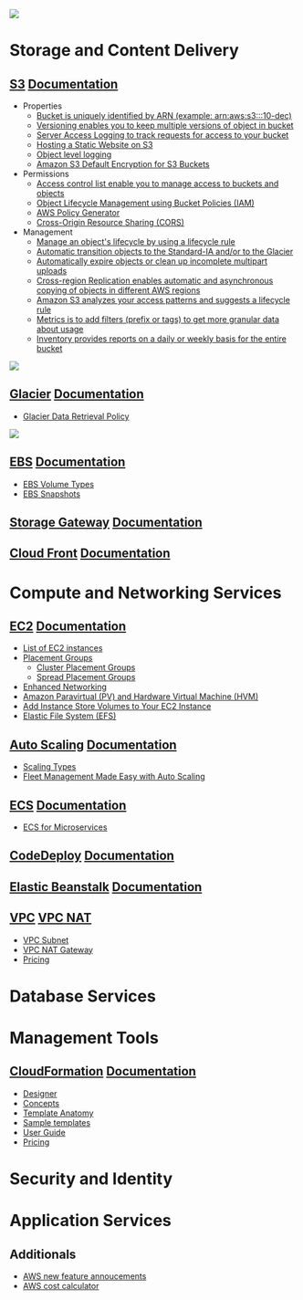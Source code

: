 ![](https://github.com/inbravo/aws-feature-set/blob/master/mind-maps/aws-all-services/aws-all-services.jpg)

# Storage and Content Delivery

## [S3](https://aws.amazon.com/s3) [Documentation](https://aws.amazon.com/documentation/s3)
-  Properties
	-  [Bucket is uniquely identified by ARN (example: arn:aws:s3:::10-dec)](http://docs.aws.amazon.com/general/latest/gr/aws-arns-and-namespaces.html)
	-  [Versioning enables you to keep multiple versions of object in bucket](https://docs.aws.amazon.com/AmazonS3/latest/user-guide/enable-versioning.html)
	-  [Server Access Logging to track requests for access to your bucket](https://docs.aws.amazon.com/AmazonS3/latest/dev/ServerLogs.html)
	-  [Hosting a Static Website on S3](https://docs.aws.amazon.com/AmazonS3/latest/dev/WebsiteHosting.html)
	-  [Object level logging](https://docs.aws.amazon.com/awscloudtrail/latest/userguide/logging-management-and-data-events-with-cloudtrail.html?#logging-data-events)
	-  [Amazon S3 Default Encryption for S3 Buckets](https://docs.aws.amazon.com/AmazonS3/latest/dev/bucket-encryption.html)
-  Permissions	
   -  [Access control list enable you to manage access to buckets and objects](http://docs.aws.amazon.com/AmazonS3/latest/dev/acl-overview.html)
   -  [Object Lifecycle Management using Bucket Policies (IAM)](https://docs.aws.amazon.com/AmazonS3/latest/dev/using-iam-policies.html)
   -  [AWS Policy Generator](https://awspolicygen.s3.amazonaws.com/policygen.html)
   -  [Cross-Origin Resource Sharing (CORS)](https://docs.aws.amazon.com/AmazonS3/latest/dev/cors.html)
-  Management	
   -  [Manage an object's lifecycle by using a lifecycle rule](https://docs.aws.amazon.com/AmazonS3/latest/dev/object-lifecycle-mgmt.html)
   -  [Automatic transition objects to the Standard-IA and/or to the Glacier](https://docs.aws.amazon.com/AmazonS3/latest/dev/lifecycle-transition-general-considerations.html)
   -  [Automatically expire objects or clean up incomplete multipart uploads](https://docs.aws.amazon.com/AmazonS3/latest/dev/lifecycle-expire-general-considerations.html)
   -  [Cross-region Replication enables automatic and asynchronous copying of objects in different AWS regions](https://docs.aws.amazon.com/AmazonS3/latest/dev/crr.html)
   -  [Amazon S3 analyzes your access patterns and suggests a lifecycle rule](https://docs.aws.amazon.com/AmazonS3/latest/user-guide/configure-analytics-storage-class.html)
   -  [Metrics is to add filters (prefix or tags) to get more granular data about usage](https://docs.aws.amazon.com/AmazonS3/latest/user-guide/configure-metrics-filter.html)
   -  [Inventory provides reports on a daily or weekly basis for the entire bucket](http://docs.aws.amazon.com/AmazonS3/latest/dev/storage-inventory.html)

![](https://github.com/inbravo/aws-feature-set/blob/master/mind-maps/storage-and-content-delivery/s3.jpg)
   
## [Glacier](https://aws.amazon.com/glacier) [Documentation](https://aws.amazon.com/documentation/glacier)
-  [Glacier Data Retrieval Policy](http://docs.aws.amazon.com/amazonglacier/latest/dev/data-retrieval-policy.html)

![](https://github.com/inbravo/aws-feature-set/blob/master/mind-maps/storage-and-content-delivery/glacier.jpg)

## [EBS](https://aws.amazon.com/ebs) [Documentation](https://aws.amazon.com/documentation/ebs)
-  [EBS Volume Types](http://docs.aws.amazon.com/AWSEC2/latest/UserGuide/EBSVolumeTypes.html)
-  [EBS Snapshots](http://docs.aws.amazon.com/AWSEC2/latest/UserGuide/EBSSnapshots.html)

## [Storage Gateway](https://aws.amazon.com/storagegateway) [Documentation](https://aws.amazon.com/documentation/storagegateway)

## [Cloud Front](https://aws.amazon.com/cloudfront) [Documentation](https://aws.amazon.com/documentation/cloudfront)

# Compute and Networking Services

## [EC2](https://aws.amazon.com/ec2) [Documentation](https://aws.amazon.com/documentation/ec2)
-  [List of EC2 instances](https://ec2instances.info)
-  [Placement Groups](http://docs.aws.amazon.com/AWSEC2/latest/UserGuide/placement-groups.html)
	-  [Cluster Placement Groups](http://docs.aws.amazon.com/AWSEC2/latest/UserGuide/placement-groups.html#placement-groups-cluster)
	-  [Spread Placement Groups](http://docs.aws.amazon.com/AWSEC2/latest/UserGuide/placement-groups.html#placement-groups-spread)
-  [Enhanced Networking](http://docs.aws.amazon.com/AWSEC2/latest/UserGuide/enhanced-networking.html)
-  [Amazon Paravirtual (PV) and Hardware Virtual Machine (HVM)](https://cloudacademy.com/blog/aws-ami-hvm-vs-pv-paravirtual-amazon)
-  [Add Instance Store Volumes to Your EC2 Instance ](http://docs.aws.amazon.com/AWSEC2/latest/UserGuide/add-instance-store-volumes.html)
-  [Elastic File System (EFS)](http://docs.aws.amazon.com/AWSEC2/latest/UserGuide/AmazonEFS.html)

## [Auto Scaling](https://aws.amazon.com/autoscaling) [Documentation](https://aws.amazon.com/documentation/autoscaling)
-  [Scaling Types](https://aws.amazon.com/autoscaling/#application)
-  [Fleet Management Made Easy with Auto Scaling](https://aws.amazon.com/blogs/compute/fleet-management-made-easy-with-auto-scaling)

## [ECS](https://aws.amazon.com/ecs) [Documentation](https://aws.amazon.com/documentation/ecs)
-  [ECS for Microservices](https://github.com/awslabs/ecs-refarch-cloudformation)

## [CodeDeploy](https://aws.amazon.com/codedeploy) [Documentation](https://aws.amazon.com/documentation/codedeploy)

## [Elastic Beanstalk](https://aws.amazon.com/elasticbeanstalk) [Documentation](https://aws.amazon.com/documentation/elasticbeanstalk)

## [VPC](http://docs.aws.amazon.com/AmazonVPC/latest/UserGuide/VPC_Introduction.html) [VPC NAT](http://docs.aws.amazon.com/AmazonVPC/latest/UserGuide/vpc-nat.html)
-  [VPC Subnet](http://docs.aws.amazon.com/AmazonVPC/latest/UserGuide/VPC_Subnets.html)
-  [VPC NAT Gateway](http://docs.aws.amazon.com/AmazonVPC/latest/UserGuide/vpc-nat-gateway.html)
-  [Pricing](https://aws.amazon.com/vpc/pricing)

# Database Services

# Management Tools

## [CloudFormation](https://aws.amazon.com/cloudformation) [Documentation](https://aws.amazon.com/documentation/cloudformation)
-  [Designer](https://aws.amazon.com/cloudformation/details/#designer)
-  [Concepts](http://docs.aws.amazon.com/AWSCloudFormation/latest/UserGuide/cfn-whatis-concepts.html)
-  [Template Anatomy](http://docs.aws.amazon.com/AWSCloudFormation/latest/UserGuide/template-anatomy.html)
-  [Sample templates](http://docs.aws.amazon.com/AWSCloudFormation/latest/UserGuide/cfn-sample-templates.html)
-  [User Guide](http://docs.aws.amazon.com/AWSCloudFormation/latest/UserGuide/Welcome.html)
-  [Pricing](https://aws.amazon.com/cloudformation/pricing)

# Security and Identity

# Application Services

## Additionals

- [AWS new feature annoucements](https://aws.amazon.com/new/reinvent)
- [AWS cost calculator](https://calculator.s3.amazonaws.com/index.html)